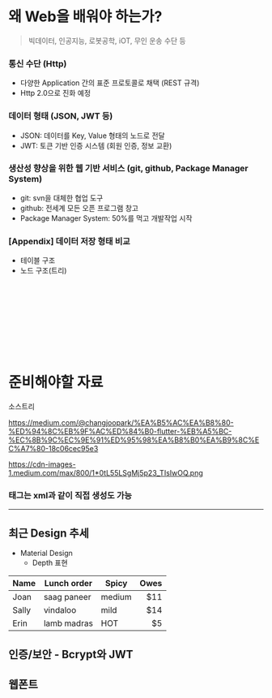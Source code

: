 # 왜 Web을 배워야 하는가?
> 빅데이터, 인공지능, 로봇공학, iOT, 무인 운송 수단 등

### 통신 수단 (Http)
  - 다양한 Application 간의 표준 프로토콜로 채택 (REST 규격)
  - Http 2.0으로 진화 예정

### 데이터 형태 (JSON, JWT 등)
  - JSON: 데이터를 Key, Value 형태의 노드로 전달
  - JWT: 토큰 기반 인증 시스템 (회원 인증, 정보 교환)

### 생산성 향상을 위한 웹 기반 서비스 (git, github, Package Manager System)
  - git: svn을 대체한 협업 도구
  - github: 전세계 모든 오픈 프로그램 창고
  - Package Manager System: 50%를 먹고 개발작업 시작

### [Appendix] 데이터 저장 형태 비교
  - 테이블 구조
  - 노드 구조(트리)



<br /><br /><br /><br /><br /><br /><br /><br />


# 준비해야할 자료

소스트리

https://medium.com/@changjoopark/%EA%B5%AC%EA%B8%80-%ED%94%8C%EB%9F%AC%ED%84%B0-flutter-%EB%A5%BC-%EC%8B%9C%EC%9E%91%ED%95%98%EA%B8%B0%EA%B9%8C%EC%A7%80-18c06cec95e3

https://cdn-images-1.medium.com/max/800/1*0tL55LSgMj5p23_TIsIwOQ.png

### 태그는 xml과 같이 직접 생성도 가능
***    

## 최근 Design 추세
 * Material Design
   * Depth 표현

Name | Lunch order | Spicy      | Owes
---- | ----------- | ---------- | ----:
Joan | saag paneer | medium     | $11
Sally| vindaloo    | mild       | $14
Erin | lamb madras | HOT        | $5


## 인증/보안 - Bcrypt와 JWT

## 웹폰트
